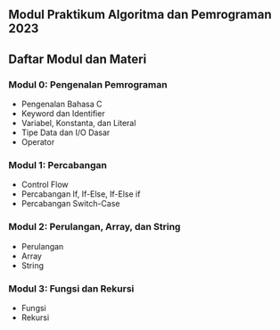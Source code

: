 ## Modul Praktikum Algoritma dan Pemrograman 2023
## Daftar Modul dan Materi

### Modul 0: Pengenalan Pemrograman
* Pengenalan Bahasa C
* Keyword dan Identifier
* Variabel, Konstanta, dan Literal
* Tipe Data dan I/O Dasar
* Operator

### Modul 1: Percabangan
* Control Flow
* Percabangan If, If-Else, If-Else if
* Percabangan Switch-Case

### Modul 2: Perulangan, Array, dan String
* Perulangan
* Array
* String

### Modul 3: Fungsi dan Rekursi
* Fungsi
* Rekursi